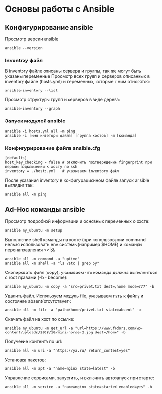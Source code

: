 # Основы работы с Ansible
## Конфигурирование ansible
Просмотр версии ansible
```
ansible --version
```
### Inventroy файл
В inventory файле описаны сервера и группы, так же могут быть указаны переменные
Просмотр всех групп и серверов описанных в inventory файле (hosts.yml) и переменных, которые к ним относятся:
```
ansible-inventory --list
```
Просмотр структуры групп и серверов в виде дерева:
```
ansible-inventory --graph
```

### Запуск модулей ansible
```
ansible -i hosts.yml all -m ping
ansible -i [имя инветори файла] [группа хостов] -m [команда]
```
### Конфигурирование файла ansible.cfg
```
[defaults]
host_key_checking = false # отключить подтверждение fingerprint при первом подключении к хосту по ssh
inventory = ./hosts.yml   # указываем inventory файл
```
После указания inventory в конфигурационном файле запуск ansible выглядит так:
```
ansible all -m ping
```
## Ad-Hoc команды ansible
Просмотр подробной информации и основных переменных о хосте:
```
ansible my_ubuntu -m setup
```
Выполнение shell команды на хосте (при использовании command нельзя использовать env системы(например $HOME) и команды перенаправления <>|;&
```
ansible all -m command -a "uptime"
ansible all -m shell -a "ls /etc | grep py"
```
Скопировать файл (copy), указываем что команда должна выполниться с root правами (-b - become):
```
ansible my_ubuntu -m copy -a "src=privet.txt dest=/home mode=777" -b
```
Удалить файл. Используем модуль file, указываем путь к файлу и состояние absent(отсутствует):
```
ansible all -m file -a "path=/home/privet.txt state=absent" -b
```
Скачать файл на хост по ссылке:
```
ansible my_ubuntu -m get_url -a "url=https://www.fodors.com/wp-content/uploads/2018/10/mini-horse-2.jpg dest=/home" -b
```
Получение контента по url:
```
ansible all -m uri -a "https://ya.ru/ return_content=yes"
```
Установка пакетов:
```
ansible all -m apt -a "name=nginx state=latest" -b
```
Управление сервисами, запустить, и включить автозапуск при старте:
```
ansible all -m service -a "name=nginx state=started enabled=yes" -b

